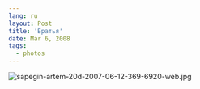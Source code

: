 ```yaml
---
lang: ru
layout: Post
title: 'Братья'
date: Mar 6, 2008
tags:
  - photos
---
```


![sapegin-artem-20d-2007-06-12-369-6920-web.jpg](upload://sapegin-artem-20d-2007-06-12-369-6920-web.jpg)
